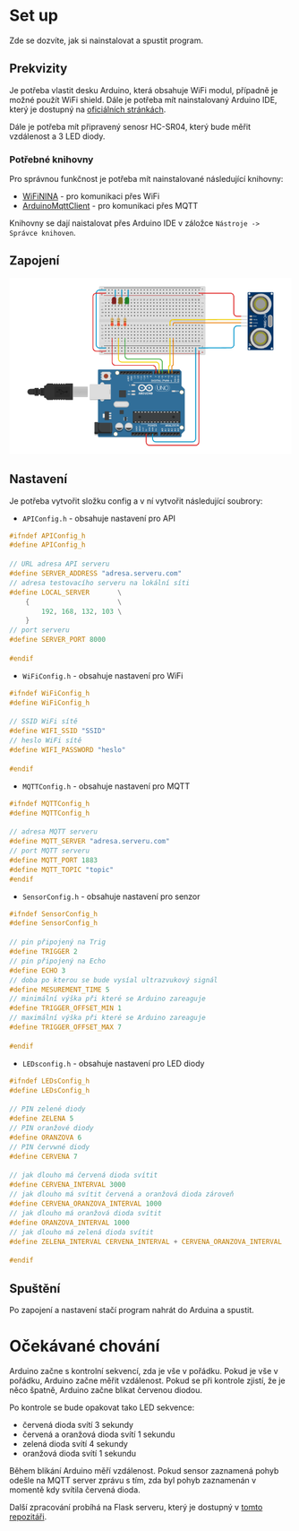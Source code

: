 # Set up

Zde se dozvíte, jak si nainstalovat a spustit program.

## Prekvizity

Je potřeba vlastit desku Arduino, která obsahuje WiFi modul, případně je možné použít WiFi shield. Dále je potřeba mít nainstalovaný Arduino IDE, který je dostupný na [oficiálních stránkách](https://www.arduino.cc/en/Main/Software).

Dále je potřeba mít připravený senosr HC-SR04, který bude měřit vzdálenost a 3 LED diody.

### Potřebné knihovny

Pro správnou funkčnost je potřeba mít nainstalované následující knihovny:

- [WiFiNINA](https://www.arduinolibraries.info/libraries/wi-fi-nina) - pro komunikaci přes WiFi
- [ArduinoMqttClient](https://www.arduinolibraries.info/libraries/arduino-mqtt-client) - pro komunikaci přes MQTT

Knihovny se dají naistalovat přes Arduino IDE v záložce `Nástroje -> Správce knihoven`.

## Zapojení

![Zapojení](./images/t725.png)

## Nastavení

Je potřeba vytvořit složku config a v ní vytvořit následující soubrory:

- `APIConfig.h` - obsahuje nastavení pro API

```c
#ifndef APIConfig_h
#define APIConfig_h

// URL adresa API serveru
#define SERVER_ADDRESS "adresa.serveru.com"
// adresa testovacího serveru na lokální síti
#define LOCAL_SERVER       \
    {                      \
        192, 168, 132, 103 \
    }
// port serveru
#define SERVER_PORT 8000

#endif
```

- `WiFiConfig.h` - obsahuje nastavení pro WiFi

```c
#ifndef WiFiConfig_h
#define WiFiConfig_h

// SSID WiFi sítě
#define WIFI_SSID "SSID"
// heslo WiFi sítě
#define WIFI_PASSWORD "heslo"

#endif
```

- `MQTTConfig.h` - obsahuje nastavení pro MQTT

```c
#ifndef MQTTConfig_h
#define MQTTConfig_h

// adresa MQTT serveru
#define MQTT_SERVER "adresa.serveru.com"
// port MQTT serveru
#define MQTT_PORT 1883
#define MQTT_TOPIC "topic"
#endif
```

- `SensorConfig.h` - obsahuje nastavení pro senzor

```c
#ifndef SensorConfig_h
#define SensorConfig_h

// pin připojený na Trig
#define TRIGGER 2
// pin připojený na Echo
#define ECHO 3
// doba po kterou se bude vysíal ultrazvukový signál
#define MESUREMENT_TIME 5
// minimální výška při které se Arduino zareaguje
#define TRIGGER_OFFSET_MIN 1
// maximální výška při které se Arduino zareaguje
#define TRIGGER_OFFSET_MAX 7

#endif
```

- `LEDsconfig.h` - obsahuje nastavení pro LED diody

```c
#ifndef LEDsConfig_h
#define LEDsConfig_h

// PIN zelené diody
#define ZELENA 5
// PIN oranžové diody
#define ORANZOVA 6
// PIN červwné diody
#define CERVENA 7

// jak dlouho má červená dioda svítit
#define CERVENA_INTERVAL 3000
// jak dlouho má svítit červená a oranžová dioda zároveň
#define CERVENA_ORANZOVA_INTERVAL 1000
// jak dlouho má oranžová dioda svítit
#define ORANZOVA_INTERVAL 1000
// jak dlouho má zelená dioda svítit
#define ZELENA_INTERVAL CERVENA_INTERVAL + CERVENA_ORANZOVA_INTERVAL

#endif
```

## Spuštění

Po zapojení a nastavení stačí program nahrát do Arduina a spustit.

# Očekávané chování

Arduino začne s kontrolní sekvencí, zda je vše v pořádku. Pokud je vše v pořádku, Arduino začne měřit vzdálenost. Pokud se při kontrole zjistí, že je něco špatně, Arduino začne blikat červenou diodou.

Po kontrole se bude opakovat tako LED sekvence:

- červená dioda svítí 3 sekundy
- červená a oranžová dioda svítí 1 sekundu
- zelená dioda svítí 4 sekundy
- oranžová dioda svítí 1 sekundu

Během blikání Arduino měří vzdálenost. Pokud sensor zaznamená pohyb odešle na MQTT server zprávu s tím, zda byl pohyb zaznamenán v momentě kdy svítila červená dioda.

Další zpracování probíhá na Flask serveru, který je dostupný v [tomto repozitáři](https://github.com/drillby/Bakalarska_prace/tree/backend).
